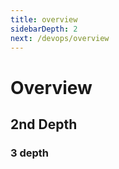 ```yaml
---
title: overview
sidebarDepth: 2
next: /devops/overview
---
```


# Overview

## 2nd Depth

### 3 depth

